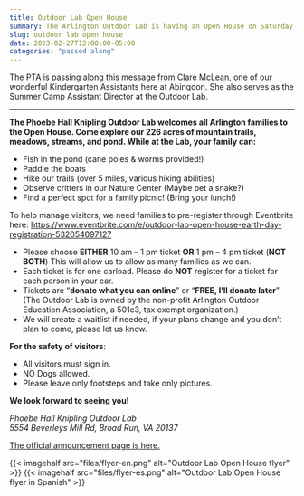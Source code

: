 ```yaml
---
title: Outdoor Lab Open House
summary: The Arlington Outdoor Lab is having an Open House on Saturday, April 22.
slug: outdoor lab open house
date: 2023-02-27T12:00:00-05:00
categories: "passed along"
---
```


The PTA is passing along this message from Clare McLean, one of our wonderful Kindergarten Assistants here at Abingdon. She also serves as the Summer Camp Assistant Director at the Outdoor Lab.

---

**The Phoebe Hall Knipling Outdoor Lab welcomes all Arlington families to the Open House. Come explore our 226 acres of mountain trails, meadows, streams, and pond. While at the Lab, your family can:**

- Fish in the pond (cane poles & worms provided!)
- Paddle the boats
- Hike our trails (over 5 miles, various hiking abilities)
- Observe critters in our Nature Center (Maybe pet a snake?)
- Find a perfect spot for a family picnic! (Bring your lunch!)

To help manage visitors, we need families to pre-register through Eventbrite here: https://www.eventbrite.com/e/outdoor-lab-open-house-earth-day-registration-532054097127
- Please choose **EITHER** 10 am – 1 pm ticket **OR** 1 pm – 4 pm ticket (**NOT BOTH**) This will allow us to allow as many families as we can.
- Each ticket is for one carload. Please do **NOT** register for a ticket for each person in your car.
- Tickets are “**donate what you can online**” or “**FREE, I’ll donate later**” (The Outdoor Lab is owned by the non-profit Arlington Outdoor Education Association, a 501c3, tax exempt organization.)
- We will create a waitlist if needed, if your plans change and you don’t plan to come, please let us know.

**For the safety of visitors**:

- All visitors must sign in.
- NO Dogs allowed.
- Please leave only footsteps and take only pictures.

**We look forward to seeing you!**

*Phoebe Hall Knipling Outdoor Lab  
5554 Beverleys Mill Rd, Broad Run, VA 20137*

[The official announcement page is here.](https://outdoorlab.org/2023/02/open-house-sat-april-22-earth-day/)

{{< imagehalf src="files/flyer-en.png" alt="Outdoor Lab Open House flyer" >}}
{{< imagehalf src="files/flyer-es.png" alt="Outdoor Lab Open House flyer in Spanish" >}}
